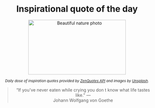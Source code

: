
<div align="center">

# Inspirational quote of the day

<img src="./data/photo.jpeg" alt="Beautiful nature photo" width="320" height="180">

<sub><i>Daily dose of inspiration quotes provided by [ZenQuotes API](https://zenquotes.io/) and images by [Unsplash](https://unsplash.com/).</i></sub>


<blockquote>&ldquo;If you've never eaten while crying you don t know what life tastes like.&rdquo; &mdash; <footer>Johann Wolfgang von Goethe</footer></blockquote>

</div>
